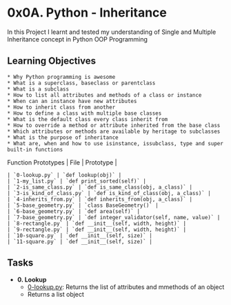 # 0x0A. Python - Inheritance

In this Project I learnt and tested my understanding of Single and Multiple Inheritance concept in Python OOP Programming

## Learning Objectives
```
* Why Python programming is awesome
* What is a superclass, baseclass or parentclass
* What is a subclass
* How to list all attributes and methods of a class or instance
* When can an instance have new attributes
* How to inherit class from another
* How to define a class with multiple base classes
* What is the default class every class inherit from
* How to override a method or attribute inherited from the base class
* Which attributes or methods are available by heritage to subclasses
* What is the purpose of inheritance
* What are, when and how to use isinstance, issubclass, type and super built-in functions
```

Function Prototypes
| File | Prototype |
```
| `0-lookup.py` | `def lookup(obj)` |
| `1-my_list.py` | `def print_sorted(self)` |
| `2-is_same_class.py` | `def is_same_class(obj, a_class)` |
| `3-is_kind_of_class.py` | `def is_kind_of_class(obj, a_class)` |
| `4-inherits_from.py` | `def inherits_from(obj, a_class)` |
| `5-base_geometry.py` | `class BaseGeometry()` |
| `6-base_geometry.py` | `def area(self)` |
| `7-base_geometry.py` | `def integer_validator(self, name, value)` |
| `8-rectangle.py` | `def __init__(self, width, height)` |
| `9-rectangle.py` | `def __init__(self, width, height)` |
| `10-square.py` | `def __init__(self, size)` |
| `11-square.py` | `def __init__(self, size)` |
```

## Tasks
* **0. Lookup**
	* [0-lookup.py](./0-lookup.py): Returns the list of attributes and mmethods of an object
	* Returns  a list object
